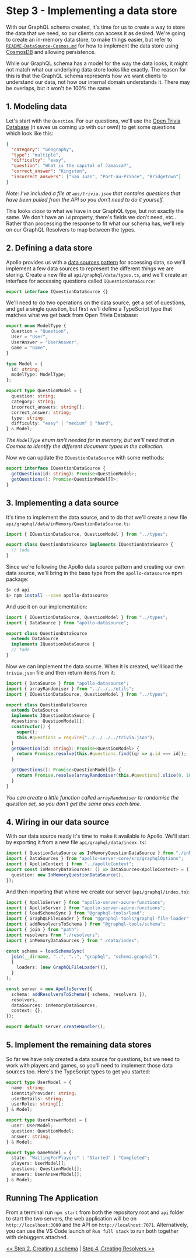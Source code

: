 # Step 3 - Implementing a data store

With our GraphQL schema created, it's time for us to create a way to store the data that we need, so our clients can access it as desired. We're going to create an in-memory data store, to make things easier, but refer to [`README-DataSource-Cosmos.md`](README-DataSource-Cosmos.md) for how to implement the data store using [CosmosDB](https://azure.microsoft.com/services/cosmos-db/?WT.mc_id=javascript-13112-aapowell) and allowing persistence.

While our GraphQL schema has a model for the way the data looks, it might not match what our underlying data store looks like exactly. The reason for this is that the GraphQL schema represents how we want clients to understand our data, not how our internal domain understands it. There may be overlaps, but it won't be 100% the same.

## 1. Modeling data

Let's start with the `Question`. For our questions, we'll use the [Open Trivia Database](https://opentdb.com/) (it saves us coming up with our own!) to get some questions which look like this:

```json
{
  "category": "Geography",
  "type": "multiple",
  "difficulty": "easy",
  "question": "What is the capital of Jamaica?",
  "correct_answer": "Kingston",
  "incorrect_answers": ["San Juan", "Port-au-Prince", "Bridgetown"]
}
```

_Note: I've included a file at `api/trivia.json` that contains questions that have been pulled from the API so you don't need to do it yourself._

This looks _close_ to what we have in our GraphQL type, but not exactly the same. We don't have an `id` property, there's fields we don't need, etc.. Rather than processing the response to fit what our schema has, we'll rely on our GraphQL Resolvers to map between the types.

## 2. Defining a data store

Apollo provides us with a [data sources pattern](https://www.apollographql.com/docs/apollo-server/data/data-sources/) for accessing data, so we'll implement a few data sources to represent the different _things_ we are storing. Create a new file at `api/graphql/data/types.ts`, and we'll create an interface for accessing questions called `IQuestionDataSource`:

```typescript
export interface IQuestionDataSource {}
```

We'll need to do two operations on the data source, get a set of questions, and get a single question, but first we'll define a TypeScript type that matches what we get back from Open Trivia Database:

```typescript
export enum ModelType {
  Question = "Question",
  User = "User",
  UserAnswer = "UserAnswer",
  Game = "Game",
}

type Model = {
  id: string;
  modelType: ModelType;
};

export type QuestionModel = {
  question: string;
  category: string;
  incorrect_answers: string[];
  correct_answer: string;
  type: string;
  difficulty: "easy" | "medium" | "hard";
} & Model;
```

_The `ModelType` enum isn't needed for in memory, but we'll need that in Cosmos to identify the different document types in the collection._

Now we can update the `IQuestionDataSource` with some methods:

```typescript
export interface IQuestionDataSource {
  getQuestion(id: string): Promise<QuestionModel>;
  getQuestions(): Promise<QuestionModel[]>;
}
```

## 3. Implementing a data source

It's time to implement the data source, and to do that we'll create a new file `api/graphql/data/inMemory/QuestionDataSource.ts`:

```typescript
import { IQuestionDataSource, QuestionModel } from "../types";

export class QuestionDataSource implements IQuestionDataSource {
  // todo
}
```

Since we're following the Apollo data source pattern and creating our own data source, we'll bring in the base type from the `apollo-datasource` npm package:

```bash
$> cd api
$> npm install --save apollo-datasource
```

And use it on our implementation:

```typescript
import { IQuestionDataSource, QuestionModel } from "../types";
import { DataSource } from "apollo-datasource";

export class QuestionDataSource
  extends DataSource
  implements IQuestionDataSource {
  // todo
}
```

Now we can implement the data source. When it is created, we'll load the `trivia.json` file and then return items from it:

```typescript
import { DataSource } from "apollo-datasource";
import { arrayRandomiser } from "../../../utils";
import { IQuestionDataSource, QuestionModel } from "../types";

export class QuestionDataSource
  extends DataSource
  implements IQuestionDataSource {
  #questions: QuestionModel[];
  constructor() {
    super();
    this.#questions = require("../../../../trivia.json");
  }
  getQuestion(id: string): Promise<QuestionModel> {
    return Promise.resolve(this.#questions.find((q) => q.id === id));
  }

  getQuestions(): Promise<QuestionModel[]> {
    return Promise.resolve(arrayRandomiser(this.#questions).slice(0, 10));
  }
}
```

_You can create a little function called `arrayRandomiser` to randomise the question set, so you don't get the same ones each time._

## 4. Wiring in our data source

With our data source ready it's time to make it available to Apollo. We'll start by exporting it from a new file `api/graphql/data/index.ts`:

```typescript
import { QuestionDataSource as InMemoryQuestionDataSource } from "./inMemory/QuestionDataSource";
import { DataSources } from "apollo-server-core/src/graphqlOptions";
import { ApolloContext } from "../apolloContext";
export const inMemoryDataSources: () => DataSources<ApolloContext> = () => ({
  question: new InMemoryQuestionDataSource(),
});
```

And then importing that where we create our server (`api/graphql/index.ts`):

```typescript
import { ApolloServer } from "apollo-server-azure-functions";
import { ApolloServer } from "apollo-server-azure-functions";
import { loadSchemaSync } from "@graphql-tools/load";
import { GraphQLFileLoader } from "@graphql-tools/graphql-file-loader";
import { addResolversToSchema } from "@graphql-tools/schema";
import { join } from "path";
import resolvers from "./resolvers";
import { inMemoryDataSources } from "./data/index";

const schema = loadSchemaSync(
  join(__dirname, "..", "..", "graphql", "schema.graphql"),
  {
    loaders: [new GraphQLFileLoader()],
  }
);

const server = new ApolloServer({
  schema: addResolversToSchema({ schema, resolvers }),
  resolvers,
  dataSources: inMemoryDataSources,
  context: {},
});

export default server.createHandler();
```

## 5. Implement the remaining data stores

So far we have only created a data source for questions, but we need to work with players and games, so you'll need to implement those data sources too. Here's the TypeScript types to get you started:

```typescript
export type UserModel = {
  name: string;
  identityProvider: string;
  userDetails: string;
  userRoles: string[];
} & Model;

export type UserAnswerModel = {
  user: UserModel;
  question: QuestionModel;
  answer: string;
} & Model;

export type GameModel = {
  state: "WaitingForPlayers" | "Started" | "Completed";
  players: UserModel[];
  questions: QuestionModel[];
  answers: UserAnswerModel[];
} & Model;
```

## Running The Application

From a terminal run `npm start` from both the repository root and `api` folder to start the two servers, the web application will be on `http://localhost:3000` and the API on `http://localhost:7071`. Alternatively, you can use the VS Code launch of `Run full stack` to run both together with debuggers attached.

[<< Step 2, Creating a schema](../02-create-schema) | [Step 4, Creating Resolvers >>](../04-resolvers)
